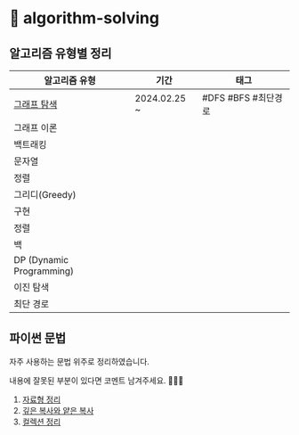 # 🐯 algorithm-solving

## 알고리즘 유형별 정리

| 알고리즘 유형                                   | 기간           | 태그              |
|-------------------------------------------|--------------|-----------------|
| [그래프 탐색](./BOJ/graph_traversal/README.md) | 2024.02.25 ~ | #DFS #BFS #최단경로 |
| 그래프 이론                                    |              |                 |
| 백트래킹                                      |              |                 |
| 문자열                                       |              |                 |
| 정렬                                        |              |                 |
| 그리디(Greedy)                               |              |                 |
| 구현                                        |              |                 |
| 정렬                                        |              |                 |
| 백                                         |              |                 |
| DP (Dynamic Programming)                  |              |                 |
| 이진 탐색                                     |              |                 |
| 최단 경로                                     |              |                 |

## 파이썬 문법

자주 사용하는 문법 위주로 정리하였습니다.

내용에 잘못된 부분이 있다면 코멘트 남겨주세요. 🙇🏻‍♀️

1. [자료형 정리](/python/data_type.md)
2. [깊은 복사와 얕은 복사](/python/copy.md)
3. [컬렉션 정리](/python/collection.md)